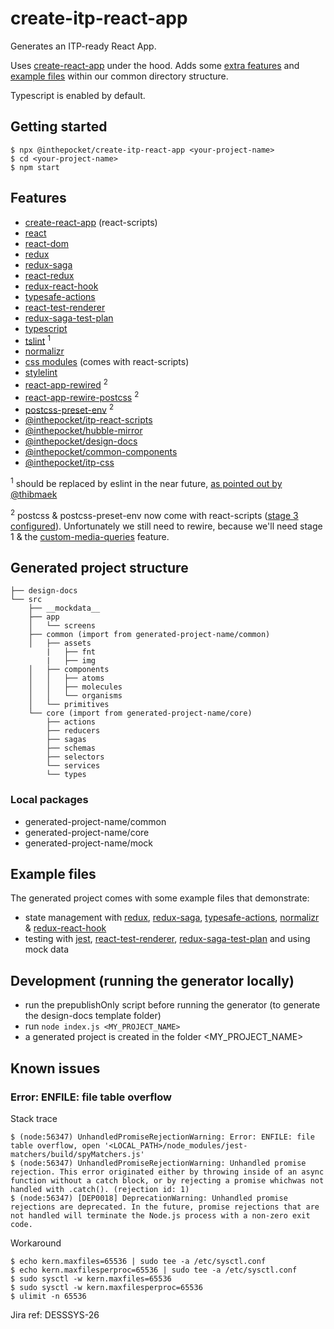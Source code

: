 # create-itp-react-app
Generates an ITP-ready React App.

Uses [create-react-app](https://github.com/facebook/create-react-app/) under the hood. Adds some [extra features](#features) and [example files](#example-files) within our common directory structure.

Typescript is enabled by default.

## Getting started

```
$ npx @inthepocket/create-itp-react-app <your-project-name>
$ cd <your-project-name>
$ npm start
```

## Features
* [create-react-app](https://github.com/facebook/create-react-app) (react-scripts)
* [react](https://github.com/facebook/react)
* [react-dom](https://reactjs.org/docs/react-dom.html)
* [redux](https://github.com/reduxjs/redux)
* [redux-saga](https://github.com/redux-saga/)
* [react-redux](https://github.com/reduxjs/react-redux)
* [redux-react-hook](https://github.com/facebookincubator/redux-react-hook)
* [typesafe-actions](https://github.com/piotrwitek/typesafe-actions)
* [react-test-renderer](https://reactjs.org/docs/test-renderer.html)
* [redux-saga-test-plan](https://github.com/jfairbank/redux-saga-test-plan)
* [typescript](https://github.com/Microsoft/TypeScript)
* [tslint](https://palantir.github.io/tslint/) <sup>1</sup>
* [normalizr](https://github.com/paularmstrong/normalizr)
* [css modules](https://github.com/css-modules/css-modules) (comes with react-scripts)
* [stylelint](https://github.com/stylelint/stylelint)
* [react-app-rewired](https://github.com/timarney/react-app-rewired) <sup>2</sup>
* [react-app-rewire-postcss](https://github.com/csstools/react-app-rewire-postcss) <sup>2</sup>
* [postcss-preset-env](https://preset-env.cssdb.org/) <sup>2</sup>
* [@inthepocket/itp-react-scripts](https://github.com/inthepocket/itp-react-scripts)
* [@inthepocket/hubble-mirror](https://github.com/inthepocket/hubble-mirror)
* [@inthepocket/design-docs](https://github.com/inthepocket/itp-react-components/tree/develop/packages/design-docs)
* [@inthepocket/common-components](https://github.com/inthepocket/itp-react-components)
* [@inthepocket/itp-css](https://github.com/inthepocket/itp-css)

<sup>1</sup> should be replaced by eslint in the near future, [as pointed out by @thibmaek](https://github.com/inthepocket/itp-react-components/pull/41#issuecomment-468187783)

<sup>2</sup> postcss & postcss-preset-env now come with react-scripts ([stage 3 configured](https://github.com/facebook/create-react-app/blob/master/packages/react-scripts/config/webpack.config.js)). Unfortunately we still need to rewire, because we'll need stage 1 & the [custom-media-queries](https://cssdb.org/#custom-media-queries) feature.

## Generated project structure

```
├── design-docs
└── src
    ├── __mockdata__
    ├── app
    │   └── screens
    ├── common (import from generated-project-name/common)
    │   ├── assets
        |   ├── fnt
        |   ├── img
    │   ├── components
    │   │   ├── atoms
    │   │   ├── molecules
    │   │   └── organisms
    │   └── primitives
    └── core (import from generated-project-name/core)
        ├── actions
        ├── reducers
        ├── sagas
        ├── schemas
        ├── selectors
        └── services
        └── types
```

### Local packages

- generated-project-name/common
- generated-project-name/core
- generated-project-name/mock

## Example files

The generated project comes with some example files that demonstrate:

 * state management with [redux](https://github.com/reduxjs/redux), [redux-saga](https://github.com/redux-saga/redux-saga), [typesafe-actions](https://github.com/piotrwitek/typesafe-actions), [normalizr](https://github.com/paularmstrong/normalizr) & [redux-react-hook](https://github.com/facebookincubator/redux-react-hook)
 * testing with [jest](https://github.com/facebook/jest), [react-test-renderer](https://reactjs.org/docs/test-renderer.html), [redux-saga-test-plan](https://github.com/jfairbank/redux-saga-test-plan) and using mock data

## Development (running the generator locally)

- run the prepublishOnly script before running the generator (to generate the design-docs template folder)
- run `node index.js <MY_PROJECT_NAME>`
- a generated project is created in the folder <MY_PROJECT_NAME>

## Known issues

### Error: ENFILE: file table overflow

Stack trace

```
$ (node:56347) UnhandledPromiseRejectionWarning: Error: ENFILE: file table overflow, open '<LOCAL_PATH>/node_modules/jest-matchers/build/spyMatchers.js'
$ (node:56347) UnhandledPromiseRejectionWarning: Unhandled promise rejection. This error originated either by throwing inside of an async function without a catch block, or by rejecting a promise whichwas not handled with .catch(). (rejection id: 1)
$ (node:56347) [DEP0018] DeprecationWarning: Unhandled promise rejections are deprecated. In the future, promise rejections that are not handled will terminate the Node.js process with a non-zero exit code.
```

Workaround

```
$ echo kern.maxfiles=65536 | sudo tee -a /etc/sysctl.conf
$ echo kern.maxfilesperproc=65536 | sudo tee -a /etc/sysctl.conf
$ sudo sysctl -w kern.maxfiles=65536
$ sudo sysctl -w kern.maxfilesperproc=65536
$ ulimit -n 65536
```

Jira ref: DESSSYS-26
